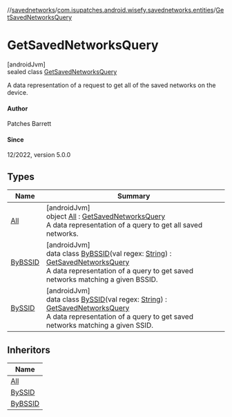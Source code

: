 //[savednetworks](../../../index.md)/[com.isupatches.android.wisefy.savednetworks.entities](../index.md)/[GetSavedNetworksQuery](index.md)

# GetSavedNetworksQuery

[androidJvm]\
sealed class [GetSavedNetworksQuery](index.md)

A data representation of a request to get all of the saved networks on the device.

#### Author

Patches Barrett

#### Since

12/2022, version 5.0.0

## Types

| Name | Summary |
|---|---|
| [All](-all/index.md) | [androidJvm]<br>object [All](-all/index.md) : [GetSavedNetworksQuery](index.md)<br>A data representation of a query to get all saved networks. |
| [ByBSSID](-by-b-s-s-i-d/index.md) | [androidJvm]<br>data class [ByBSSID](-by-b-s-s-i-d/index.md)(val regex: [String](https://kotlinlang.org/api/latest/jvm/stdlib/kotlin/-string/index.html)) : [GetSavedNetworksQuery](index.md)<br>A data representation of a query to get saved networks matching a given BSSID. |
| [BySSID](-by-s-s-i-d/index.md) | [androidJvm]<br>data class [BySSID](-by-s-s-i-d/index.md)(val regex: [String](https://kotlinlang.org/api/latest/jvm/stdlib/kotlin/-string/index.html)) : [GetSavedNetworksQuery](index.md)<br>A data representation of a query to get saved networks matching a given SSID. |

## Inheritors

| Name |
|---|
| [All](-all/index.md) |
| [BySSID](-by-s-s-i-d/index.md) |
| [ByBSSID](-by-b-s-s-i-d/index.md) |
